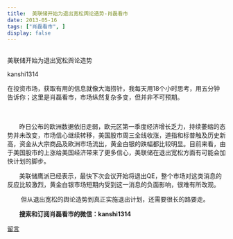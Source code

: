 ```yaml
---
title:  美联储开始为退出宽松舆论造势-肖磊看市
date: 2013-05-16
tags: ["肖磊看市", ]
display: false
---
```



## 



美联储开始为退出宽松舆论造势




kanshi1314




在投资市场，获取有用的信息就像大海捞针，我每天用18个小时思考，用五分钟告诉你；这里是肖磊看市，市场纵然复杂多变，但并非不可预期。


 　　

 

 &nbsp; &nbsp; &nbsp; &nbsp;昨日公布的欧洲数据依旧走弱，欧元区第一季度经济增长乏力，持续萎缩的态势并未改变，市场信心继续转移，美国股市周三全线收涨，道指和标普触及历史新高，资金从大宗商品及欧洲市场流出，黄金白银的跌幅都比较明显。目前来看，由于美国股市的上涨给美国经济带来了更多信心，美联储在退出宽松方面有可能会加快计划的脚步。

 &nbsp; &nbsp; &nbsp; &nbsp;美联储鹰派已经表示，最快下次会议开始将退出QE，整个市场对这类消息的反应比较激烈，黄金白银市场短期内受到这一消息的负面影响，很难有所改观。

 &nbsp; &nbsp; &nbsp; &nbsp; 但从退出宽松的舆论造势到真正实施退出计划，还需要很长的路要走。

 

 

 &nbsp; &nbsp; &nbsp; &nbsp;**搜索和订阅肖磊看市的微信：kanshi1314**









[留言](javascript:;)
